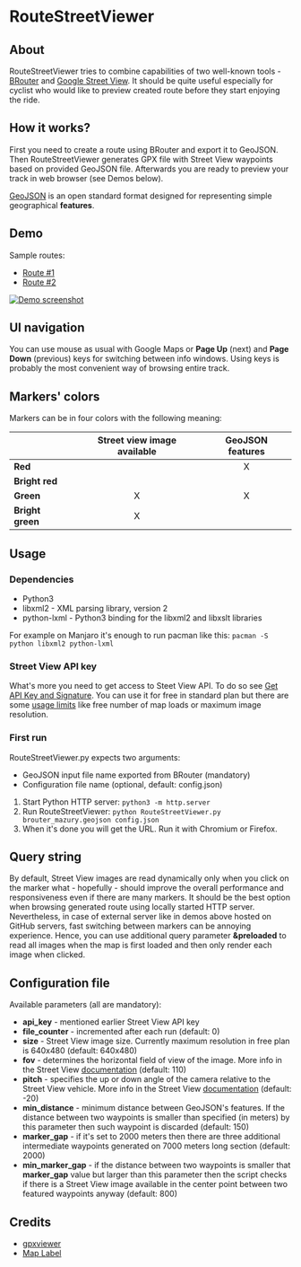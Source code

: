 # RouteStreetViewer

## About
RouteStreetViewer tries to combine capabilities of two well-known tools - [BRouter](https://github.com/nrenner/brouter-web) and [Google Street View](https://www.google.com/streetview/). It should be quite useful especially for cyclist who would like to preview created route before they start enjoying the ride.

## How it works?
First you need to create a route using BRouter and export it to GeoJSON. Then RouteStreetViewer generates GPX file with Street View waypoints based on provided GeoJSON file. Afterwards you are ready to preview your track in web browser (see Demos below).

[GeoJSON](https://en.wikipedia.org/wiki/GeoJSON) is an open standard format designed for representing simple geographical **features**.

## Demo
Sample routes:
* [Route #1](https://rawgit.com/thof/RouteStreetViewer/master/routestreetviewer.html?filename=brouter_mazury_7.xml&preloaded)
* [Route #2](https://rawgit.com/thof/RouteStreetViewer/master/routestreetviewer.html?filename=brouter_mazury_7.xml&preloaded)

[![Demo screenshot](https://i.imgur.com/OAVvkZI.png)](https://rawgit.com/thof/RouteStreetViewer/master/routestreetviewer.html?filename=brouter_mazury_7.xml)

## UI navigation
You can use mouse as usual with Google Maps or **Page Up** (next) and **Page Down** (previous) keys for switching between info windows. Using keys is probably the most convenient way of browsing entire track.

## Markers' colors
Markers can be in four colors with the following meaning:

|                 | Street view image available | GeoJSON features  |
| --------------- |:---------------------------:|:-----------------:|
| **Red**         |                             | X                 |
| **Bright red**  |                             |                   |
| **Green**       | X                           | X                 |
| **Bright green**| X                           |                   |

## Usage
### Dependencies
* Python3
* libxml2 - XML parsing library, version 2
* python-lxml - Python3 binding for the libxml2 and libxslt libraries

For example on Manjaro it's enough to run pacman like this: `pacman -S python libxml2 python-lxml`

### Street View API key
What's more you need to get access to Steet View API. To do so see [Get API Key and Signature](https://developers.google.com/maps/documentation/streetview/get-api-key).
You can use it for free in standard plan but there are some [usage limits](https://developers.google.com/maps/documentation/streetview/usage-limits) like free number of map loads or maximum image resolution.

### First run
RouteStreetViewer.py expects two arguments:
* GeoJSON input file name exported from BRouter (mandatory)
* Configuration file name (optional, default: config.json)

1. Start Python HTTP server: `python3 -m http.server` 
1. Run RouteStreetViewer: `python RouteStreetViewer.py brouter_mazury.geojson config.json`
1. When it's done you will get the URL. Run it with Chromium or Firefox.

## Query string
By default, Street View images are read dynamically only when you click on the marker what - hopefully - should improve the overall performance and responsiveness even if there are many markers. It should be the best option when browsing generated route using locally started HTTP server. Nevertheless, in case of external server like in demos above hosted on GitHub servers, fast switching between markers can be annoying experience. Hence, you can use additional query parameter **&preloaded** to read all images when the map is first loaded and then only render each image when clicked.

## Configuration file
Available parameters (all are mandatory):
* **api_key** - mentioned earlier Street View API key
* **file_counter** - incremented after each run (default: 0)
* **size** - Street View image size. Currently maximum resolution in free plan is 640x480 (default: 640x480)
* **fov** - determines the horizontal field of view of the image. More info in the Street View [documentation](https://developers.google.com/maps/documentation/streetview/intro) (default: 110)
* **pitch** - specifies the up or down angle of the camera relative to the Street View vehicle. More info in the Street View [documentation](https://developers.google.com/maps/documentation/streetview/intro) (default: -20)
* **min_distance** - minimum distance between GeoJSON's features. If the distance between two waypoints is smaller than specified (in meters) by this parameter then such waypoint is discarded (default: 150)
* **marker_gap** - if it's set to 2000 meters then there are three additional intermediate waypoints generated on 7000 meters long section (default: 2000) 
* **min_marker_gap** - if the distance between two waypoints is smaller that **marker_gap** value but larger than this parameter then the script checks if there is a Street View image available in the center point between two featured waypoints anyway (default: 800)

## Credits
* [gpxviewer](https://github.com/peplin/gpxviewer)
* [Map Label](https://github.com/googlemaps/js-map-label)
